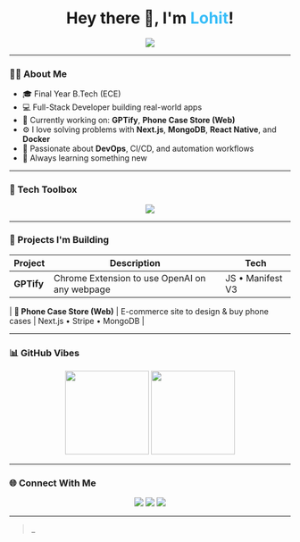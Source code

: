 <h1 align="center">Hey there 👋, I'm <span style="color:#38BDF8;">Lohit</span>!</h1>
<p align="center">
  <img src="https://readme-typing-svg.herokuapp.com?font=Fira+Code&size=12&pause=1000&color=38BDF8&center=true&vCenter=true&width=440&lines=Full-Stack+Developer;MERN+Stack+%7C+TypeScript+%7C+React+Native;Open+Source+%E2%9D%A4%EF%B8%8F;Always+learning+something+new..." />
</p>

---

### 🧑‍💻 About Me
- 🎓 Final Year B.Tech (ECE)
- 💻 Full-Stack Developer building real-world apps
- 🔭 Currently working on: **GPTify**, **Phone Case Store (Web)**
- ⚙️ I love solving problems with **Next.js**, **MongoDB**, **React Native**, and **Docker**
- 🧠 Passionate about **DevOps**, CI/CD, and automation workflows
- 🌱 Always learning something new 

---

### 🧰 Tech Toolbox
<p align="center">
  <img src="https://skillicons.dev/icons?i=nextjs,react,nodejs,typescript,tailwind,js,mongodb,express,figma,vercel,docker,linux,git,github" />
</p>

---

### 🚀 Projects I'm Building

| Project | Description | Tech |
|--------|-------------|------|
| **GPTify** | Chrome Extension to use OpenAI on any webpage | JS • Manifest V3 |

| **🛒 Phone Case Store (Web)** | E-commerce site to design & buy phone cases | Next.js • Stripe • MongoDB |


---

### 📊 GitHub Vibes
<p align="center">
  <img src="https://github-readme-stats.vercel.app/api?username=Undefeated22&show_icons=true&theme=tokyonight&hide_border=true" height="150"/>
  <img src="https://github-readme-stats.vercel.app/api/top-langs/?username=Undefeated22&layout=compact&theme=tokyonight&hide_border=true" height="150"/>
</p>

---

### 🌐 Connect With Me
<p align="center">
  <a href="mailto:lohit.yourmail@example.com"><img src="https://img.shields.io/badge/-Email-38BDF8?style=flat-square&logo=gmail&logoColor=white" /></a>
  <a href="https://linkedin.com/in/yourusername"><img src="https://img.shields.io/badge/-LinkedIn-0A66C2?style=flat-square&logo=linkedin&logoColor=white" /></a>
  <a href="https://yourportfolio.com"><img src="https://img.shields.io/badge/-Portfolio-101010?style=flat-square&logo=vercel&logoColor=white" /></a>
</p>

---

>_

